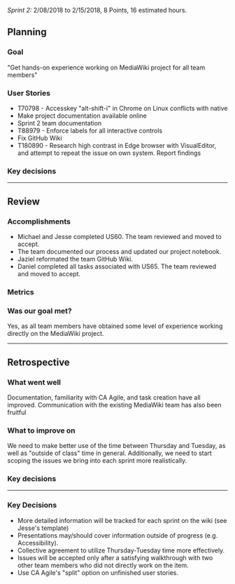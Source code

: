 *Sprint 2:* 2/08/2018 to 2/15/2018, 8 Points, 16 estimated hours.

## Planning

### Goal
"Get hands-on experience working on MediaWiki project for all team members"

### User Stories
- T70798 - Accesskey "alt-shift-i" in Chrome on Linux conflicts with native
- Make project documentation available online
- Sprint 2 team documentation
- T88979 - Enforce labels for all interactive controls
- Fix GitHub Wiki
- T180890 - Research high contrast in Edge browser with VisualEditor, and attempt to repeat the issue on own system. Report findings

### Key decisions

***

## Review

### Accomplishments
- Michael and Jesse completed US60. The team reviewed and moved to accept.
- The team documented our process and updated our project notebook.
- Jaziel reformated the team GitHub Wiki.
- Daniel completed all tasks associated with US65. The team reviewed and moved to accept.

### Metrics

### Was our goal met?
Yes, as all team members have obtained some level of experience working directly on the MediaWiki project.

***

## Retrospective

### What went well
Documentation, familiarity with CA Agile, and task creation have all improved.  Communication with the existing MediaWiki team has also been fruitful

### What to improve on
We need to make better use of the time between Thursday and Tuesday, as well as "outside of class" time in general.  Additionally, we need to start scoping the issues we bring into each sprint more realistically. 

### Key decisions

***

### Key Decisions

- More detailed information will be tracked for each sprint on the wiki (see Jesse's template)
- Presentations may/should cover information outside of progress (e.g. Accessibility).
- Collective agreement to utilize Thursday-Tuesday time more effectively.
- Issues will be accepted only after a satisfying walkthrough with two other team members who did not directly work on the item.
- Use CA Agile's "split" option on unfinished user stories.
